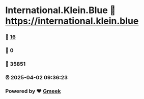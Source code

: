 # International.Klein.Blue :link: https://international.klein.blue 
### :page_facing_up: [16](https://international.klein.blue/tag.html) 
### :speech_balloon: 0 
### :hibiscus: 35851 
### :alarm_clock: 2025-04-02 09:36:23 
### Powered by :heart: [Gmeek](https://github.com/Meekdai/Gmeek)
